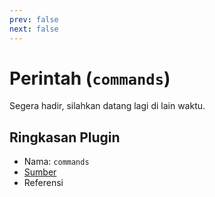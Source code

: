 ```yaml
---
prev: false
next: false
---
```


# Perintah (`commands`)

Segera hadir, silahkan datang lagi di lain waktu.

## Ringkasan Plugin

- Nama: `commands`
- [Sumber](https://github.com/grammyjs/commands)
- Referensi
